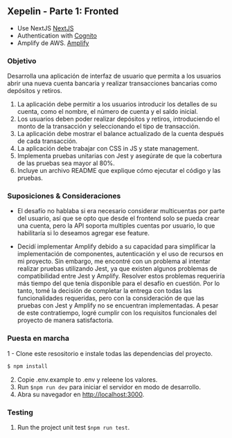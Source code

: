 
## Xepelin - Parte 1: Fronted

- Use NextJS [NextJS](https://nextjs.org/ "NestJS")
- Authentication with [Cognito](https://aws.amazon.com/es/cognito/ "Cognito")
- Amplify de AWS. [Amplify](https://docs.amplify.aws/ "NestJS")

### Objetivo

Desarrolla una aplicación de interfaz de usuario que permita a los usuarios abrir una nueva
cuenta
bancaria y realizar transacciones bancarias como depósitos y retiros.
1. La aplicación debe permitir a los usuarios introducir los detalles de su cuenta, como el nombre, el número de cuenta y el saldo inicial.
2. Los usuarios deben poder realizar depósitos y retiros, introduciendo el monto de la transacción y seleccionando el tipo de transacción.
3. La aplicación debe mostrar el balance actualizado de la cuenta después de cada transacción.
4. La aplicación debe trabajar con CSS in JS y state management.
5. Implementa pruebas unitarias con Jest y asegúrate de que la cobertura de las pruebas
sea mayor al 80%.
6. Incluye un archivo README que explique cómo ejecutar el código y las pruebas.

### Suposiciones & Consideraciones

- El desafío no hablaba si era necesario considerar multicuentas por parte del usuario, así que se opto que desde el frontend solo se pueda crear una cuenta, pero la API soporta multiples cuentas por usuario, lo que habilitaría si lo deseamos agregar ese feature.

- Decidí implementar Amplify debido a su capacidad para simplificar la implementación de componentes, autenticación y el uso de recursos en mi proyecto. Sin embargo, me encontré con un problema al intentar realizar pruebas utilizando Jest, ya que existen algunos problemas de compatibilidad entre Jest y Amplify. Resolver estos problemas requeriría más tiempo del que tenía disponible para el desafío en cuestión. Por lo tanto, tomé la decisión de completar la entrega con todas las funcionalidades requeridas, pero con la consideración de que las pruebas con Jest y Amplify no se encuentran implementadas. A pesar de este contratiempo, logré cumplir con los requisitos funcionales del proyecto de manera satisfactoria.

### Puesta en marcha

1 - Clone este resositorio e instale todas las dependencias del proyecto.

```bash
$ npm install
```
2. Copie .env.example to .env y releene los valores.
3. Run `$npm run dev` para iniciar el servidor en modo de desarrollo.
4. Abra su navegador en [http://localhost:3000](http://localhost:3000).

### Testing 
1. Run the project unit test `$npm run test`.